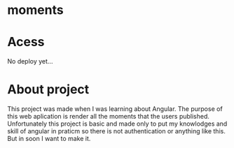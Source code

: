 # moments

# Acess
No deploy yet...

# About project

This project was made when I was learning about Angular. The purpose of this web aplication is render all the moments that the users published. Unfortunately
this project is basic and made only to put my knowlodges and skill of angular in praticm so there is not authentication or anything like this. But in soon I want to make it.
